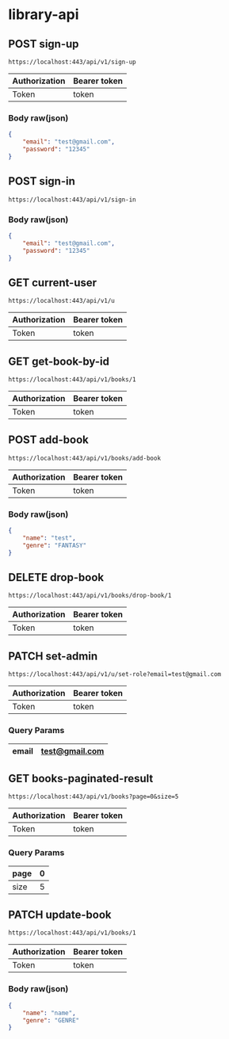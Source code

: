 # library-api

## POST sign-up
```https://localhost:443/api/v1/sign-up```

| Authorization | Bearer token |
|---------------|--------------|
| Token         | token        |

### Body raw(json)

```json
{
    "email": "test@gmail.com",
    "password": "12345"
}
```

## POST sign-in
```https://localhost:443/api/v1/sign-in```

### Body raw(json)

```json
{
    "email": "test@gmail.com",
    "password": "12345"
}
```

## GET current-user
```https://localhost:443/api/v1/u```

| Authorization | Bearer token |
|---------------|--------------|
| Token         | token        |

## GET get-book-by-id
```https://localhost:443/api/v1/books/1```

| Authorization | Bearer token |
|---------------|--------------|
| Token         | token        |

## POST add-book
```https://localhost:443/api/v1/books/add-book```

| Authorization | Bearer token |
|---------------|--------------|
| Token         | token        |

### Body raw(json)

```json
{
    "name": "test",
    "genre": "FANTASY"
}
```

## DELETE drop-book

```https://localhost:443/api/v1/books/drop-book/1```

| Authorization | Bearer token |
|---------------|--------------|
| Token         | token        |

## PATCH set-admin

```https://localhost:443/api/v1/u/set-role?email=test@gmail.com```

| Authorization | Bearer token |
|---------------|--------------|
| Token         | token        |

### Query Params

| email | test@gmail.com |
|-------|----------------|

## GET books-paginated-result

```https://localhost:443/api/v1/books?page=0&size=5```

| Authorization | Bearer token |
|---------------|--------------|
| Token         | token        |

### Query Params

| page | 0 |
|------|---|
| size | 5 |

## PATCH update-book

```https://localhost:443/api/v1/books/1```

| Authorization | Bearer token |
|---------------|--------------|
| Token         | token        |

### Body raw(json)

```json
{
    "name": "name",
    "genre": "GENRE"
}
```
